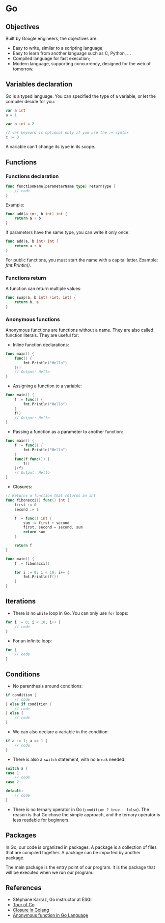 # Go

## Objectives

Built by Google engineers, the objectives are:

- Easy to write, similar to a scripting language;
- Easy to learn from another language such as C, Python, ...
- Compiled language for fast execution;
- Modern language, supporting concurrency, designed for the web of tomorrow.

## Variables declaration

Go is a typed language. You can specified the type of a variable, or let the
compiler decide for you:

```go
var a int 
a = 1

var b int = 2

// var keyword is optional only if you use the := syntax
c := 3
```

A variable can't change its type in its scope.

## Functions

### Functions declaration

```go
func functionName(parameterName type) returnType {
    // code
}
```

Example:

```go
func add(a int, b int) int {
    return a + b
}
```

If parameters have the same type, you can write it only once:

```go
func add(a, b int) int {
    return a + b
}
```

For public functions, you must start the name with a capital letter.
Example: *fmt.**P**rintln()*.

### Functions return

A function can return multiple values:

```go
func swap(a, b int) (int, int) {
    return b, a
}
```

### Anonymous functions

Anonymous functions are functions without a name. They are also called function
literals. They are useful for:

- Inline function declarations:

```go
func main() {
    func() {
        fmt.Println("Hello")
    }()
    // Output: Hello
}
```

- Assigning a function to a variable:

```go
func main() {
    f := func() {
        fmt.Println("Hello")
    }
    f()
    // Output: Hello
}
```

- Passing a function as a parameter to another function:

```go
func main() {
    f := func() {
        fmt.Println("Hello")
    }
    func(f func()) {
        f()
    }(f)
    // Output: Hello
}
```

- Closures:

```go
// Returns a function that returns an int
func fibonacci() func() int {
    first := 0
    second := 1

    f := func() int {
        sum := first + second
        first, second = second, sum
        return sum
    }

    return f
}

func main() {
    f := fibonacci()

    for i := 0; i < 10; i++ {
        fmt.Println(f())
    }
}
```

## Iterations

- There is no `while` loop in Go. You can only use `for` loops:

```go
for i := 0; i < 10; i++ {
    // code
}
```

- For an infinite loop:

```go
for {
    // code
}
```

## Conditions

- No parenthesis around conditions:

```go
if condition {
    // code
} else if condition {
    // code
} else {
    // code
}
```

- We can also declare a variable in the condition:

```go
if a := 1; a == 1 {
    // code
}
```

- There is also a `switch` statement, with no `break` needed:

```go
switch a {
case 1:
    // code
case 2:

default:
    // code
}
```

- There is no ternary operator in Go (`condition ? true : false`). The reason is
that Go chose the simple approach, and the ternary operator is less readable
for beginners.

## Packages

In Go, our code is organized in packages. A package is a collection of files
that are compiled together. A package can be imported by another package.

The main package is the entry point of our program. It is the package that will
be executed when we run our program.

## References

- Stéphane Karraz, Go instructor at ESGI
- [Tour of Go](https://tour.golang.org/)
- [Closure in Golang](https://bluehive.medium.com/closure-in-golang-with-fibonacci-series-1cbced4f359d)
- [Anonymous function in Go Language](https://www.geeksforgeeks.org/anonymous-function-in-go-language/)
